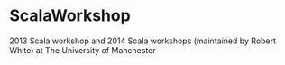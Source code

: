 ScalaWorkshop
=============

2013 Scala workshop and 2014 Scala workshops (maintained by Robert White) at The University of Manchester
